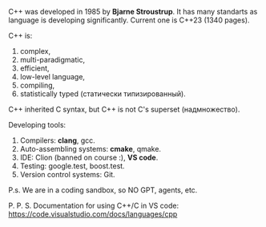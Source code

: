 C++ was developed in 1985 by **Bjarne Stroustrup**. It has many standarts as language is developing significantly. Current one is C++23 (1340 pages).

C++ is:
1. complex,
2. multi-paradigmatic,
3. efficient,
4. low-level language,
5. compiling,
6. statistically typed (статически типизированный).

С++ inherited C syntax, but C++ is not C's superset (надмножество).

Developing tools:
1. Compilers: **clang**, gcc.
2. Auto-assembling systems: **cmake**, qmake.
3. IDE: Clion (banned on course :), **VS code**.
4. Testing: google.test, boost.test.
5. Version control systems: Git.

P.s. We are in a coding sandbox, so NO GPT, agents, etc.

P. P. S. Documentation for using C++/C in VS code: https://code.visualstudio.com/docs/languages/cpp